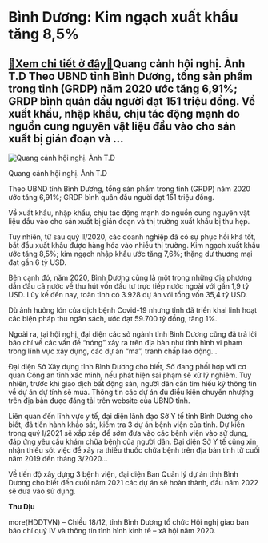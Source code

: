 Bình Dương: Kim ngạch xuất khẩu tăng 8,5%
=========================================

[:gift:Xem chi tiết ở đây:gift:](https://hddtvn.com/binh-duong-kim-ngach-xuat-khau-tang-85/)Quang cảnh hội nghị. Ảnh T.D Theo UBND tỉnh Bình Dương, tổng sản phẩm trong tỉnh (GRDP) năm 2020 ước tăng 6,91%; GRDP bình quân đầu người đạt 151 triệu đồng. Về xuất khẩu, nhập khẩu, chịu tác động mạnh do nguồn cung nguyên vật liệu đầu vào cho sản xuất bị gián đoạn và …
------------------------------------------------------------------------------------------------------------------------------------------------------------------------------------------------------------------------------------------------------------------------------





![Quang cảnh hội nghị. Ảnh T.D](https://hddtvn.com/wp-content/uploads/2021/01/5617_B080433C-1AAE-4583-9A39-8965302AF1DC.jpg "undefined")


Quang cảnh hội nghị. Ảnh T.D



Theo UBND tỉnh Bình Dương, tổng sản phẩm trong tỉnh (GRDP) năm 2020 ước tăng 6,91%; GRDP bình quân đầu người đạt 151 triệu đồng.


Về xuất khẩu, nhập khẩu, chịu tác động mạnh do nguồn cung nguyên vật liệu đầu vào cho sản xuất bị gián đoạn và thị trường xuất khẩu bị thu hẹp.


Tuy nhiên, từ sau quý II/2020, các doanh nghiệp đã có sự phục hồi khá tốt, bắt đầu xuất khẩu được hàng hóa vào nhiều thị trường. Kim ngạch xuất khẩu ước tăng 8,5%; kim ngạch nhập khẩu ước tăng 7,6%; thặng dư thương mại đạt gần 6 tỷ USD.


Bên cạnh đó, năm 2020, Bình Dương cũng là một trong những địa phương dẫn đầu cả nước về thu hút vốn đầu tư trực tiếp nước ngoài với gần 1,9 tỷ USD. Lũy kế đến nay, toàn tỉnh có 3.928 dự án với tổng vốn 35,4 tỷ USD.


Dù ảnh hưởng lớn của dịch bệnh Covid-19 nhưng tỉnh đã triển khai linh hoạt các biện pháp thu ngân sách, ước đạt 59.700 tỷ đồng, tăng 1%.


Ngoài ra, tại hội nghị, đại diện các sở ngành tỉnh Bình Dương cũng đã trả lời báo chí về các vấn đề “nóng” xảy ra trên địa bàn như tình hình vi phạm trong lĩnh vực xây dựng, các dự án “ma”, tranh chấp lao động…


Đại diện Sở Xây dựng tỉnh Bình Dương cho biết, Sở đang phối hợp với cơ quan Công an tỉnh xác minh, nếu phát hiện sai phạm sẽ xử lý nghiêm. Tuy nhiên, trước khi giao dịch bất động sản, người dân cần tìm hiểu kỹ thông tin về dự án dự tính sẽ mua. Thông tin các dự án đủ điều kiện chuyển nhượng trên địa bàn được đăng tải trên website của UBND tỉnh.


Liên quan đến lĩnh vực y tế, đại diện lãnh đạo Sở Y tế tỉnh Bình Dương cho biết, đã tiến hành khảo sát, kiểm tra 3 dự án bệnh viện của tỉnh. Dự kiến trong quý I/2021 sẽ xắp xếp để sớm đưa vào các bệnh viện vào sử dụng, đáp ứng yêu cầu khám chữa bệnh của người dân. Đại diện Sở Y tế cũng xin nhận thiếu sót việc để xảy ra thiếu thuốc chữa bệnh trên địa bàn tỉnh từ cuối năm 2019 đến tháng 3/2020…


Về tiến độ xây dựng 3 bệnh viện, đại diện Ban Quản lý dự án tỉnh Bình Dương cho biết đến cuối năm 2021 các dự án sẽ hoàn thành, đầu năm 2022 sẽ đưa vào sử dụng.




**Thu Dịu**



more(HDDTVN) – Chiều 18/12, tỉnh Bình Dương tổ chức Hội nghị giao ban báo chí quý IV và thông tin tình hình kinh tế – xã hội năm 2020.


